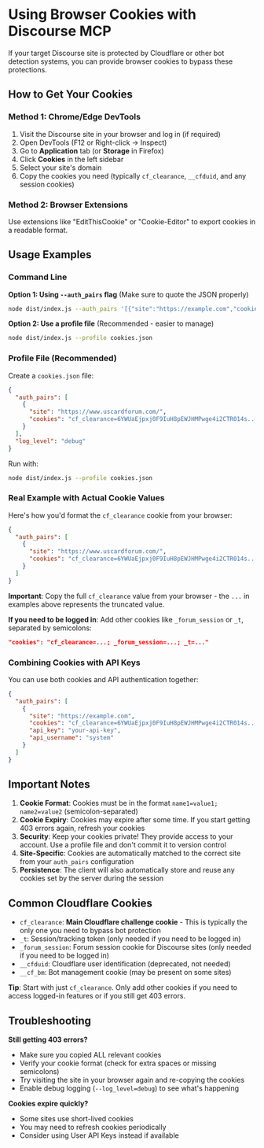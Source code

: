 # Using Browser Cookies with Discourse MCP

If your target Discourse site is protected by Cloudflare or other bot detection systems, you can provide browser cookies to bypass these protections.

## How to Get Your Cookies

### Method 1: Chrome/Edge DevTools
1. Visit the Discourse site in your browser and log in (if required)
2. Open DevTools (F12 or Right-click → Inspect)
3. Go to **Application** tab (or **Storage** in Firefox)
4. Click **Cookies** in the left sidebar
5. Select your site's domain
6. Copy the cookies you need (typically `cf_clearance`, `__cfduid`, and any session cookies)

### Method 2: Browser Extensions
Use extensions like "EditThisCookie" or "Cookie-Editor" to export cookies in a readable format.

## Usage Examples

### Command Line

**Option 1: Using `--auth_pairs` flag** (Make sure to quote the JSON properly)
```bash
node dist/index.js --auth_pairs '[{"site":"https://example.com","cookies":"cf_clearance=6YWUaEjpxj0F9IuH8pEWJHMPwge4i2CTR014s..."}]'
```

**Option 2: Use a profile file** (Recommended - easier to manage)
```bash
node dist/index.js --profile cookies.json
```

### Profile File (Recommended)
Create a `cookies.json` file:
```json
{
  "auth_pairs": [
    {
      "site": "https://www.uscardforum.com/",
      "cookies": "cf_clearance=6YWUaEjpxj0F9IuH8pEWJHMPwge4i2CTR014s..."
    }
  ],
  "log_level": "debug"
}
```

Run with:
```bash
node dist/index.js --profile cookies.json
```

### Real Example with Actual Cookie Values
Here's how you'd format the `cf_clearance` cookie from your browser:
```json
{
  "auth_pairs": [
    {
      "site": "https://www.uscardforum.com/",
      "cookies": "cf_clearance=6YWUaEjpxj0F9IuH8pEWJHMPwge4i2CTR014s..."
    }
  ]
}
```

**Important**: Copy the full `cf_clearance` value from your browser - the `...` in examples above represents the truncated value.

**If you need to be logged in**: Add other cookies like `_forum_session` or `_t`, separated by semicolons:
```json
"cookies": "cf_clearance=...; _forum_session=...; _t=..."
```

### Combining Cookies with API Keys
You can use both cookies and API authentication together:
```json
{
  "auth_pairs": [
    {
      "site": "https://example.com",
      "cookies": "cf_clearance=6YWUaEjpxj0F9IuH8pEWJHMPwge4i2CTR014s...",
      "api_key": "your-api-key",
      "api_username": "system"
    }
  ]
}
```

## Important Notes

1. **Cookie Format**: Cookies must be in the format `name1=value1; name2=value2` (semicolon-separated)
2. **Cookie Expiry**: Cookies may expire after some time. If you start getting 403 errors again, refresh your cookies
3. **Security**: Keep your cookies private! They provide access to your account. Use a profile file and don't commit it to version control
4. **Site-Specific**: Cookies are automatically matched to the correct site from your `auth_pairs` configuration
5. **Persistence**: The client will also automatically store and reuse any cookies set by the server during the session

## Common Cloudflare Cookies

- `cf_clearance`: **Main Cloudflare challenge cookie** - This is typically the only one you need to bypass bot protection
- `_t`: Session/tracking token (only needed if you need to be logged in)
- `_forum_session`: Forum session cookie for Discourse sites (only needed if you need to be logged in)
- `__cfduid`: Cloudflare user identification (deprecated, not needed)
- `__cf_bm`: Bot management cookie (may be present on some sites)

**Tip**: Start with just `cf_clearance`. Only add other cookies if you need to access logged-in features or if you still get 403 errors.

## Troubleshooting

**Still getting 403 errors?**
- Make sure you copied ALL relevant cookies
- Verify your cookie format (check for extra spaces or missing semicolons)
- Try visiting the site in your browser again and re-copying the cookies
- Enable debug logging (`--log_level=debug`) to see what's happening

**Cookies expire quickly?**
- Some sites use short-lived cookies
- You may need to refresh cookies periodically
- Consider using User API Keys instead if available
